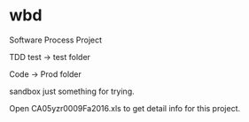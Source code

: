 # wbd
Software Process Project

TDD test -> test folder

Code -> Prod folder

sandbox just something for trying.

Open CA05yzr0009Fa2016.xls to get detail info for this project.
